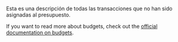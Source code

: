 Esta es una descripción de todas las transacciones que no han sido asignadas al presupuesto.

If you want to read more about budgets, check out the [official documentation on budgets](https://firefly-iii.readthedocs.io/en/latest/concepts/budgets.html).